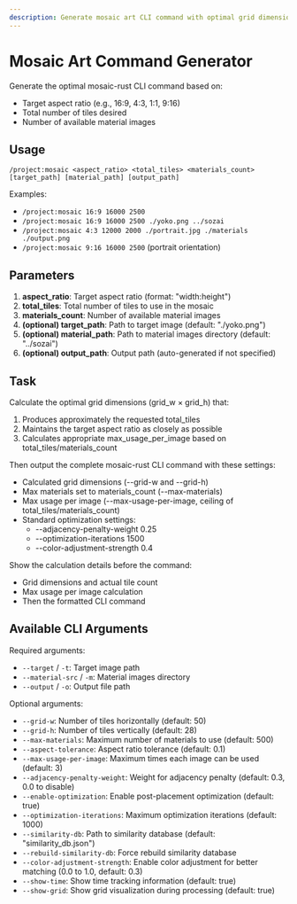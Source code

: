 ```yaml
---
description: Generate mosaic art CLI command with optimal grid dimensions
---
```


# Mosaic Art Command Generator

Generate the optimal mosaic-rust CLI command based on:
- Target aspect ratio (e.g., 16:9, 4:3, 1:1, 9:16)
- Total number of tiles desired
- Number of available material images

## Usage
`/project:mosaic <aspect_ratio> <total_tiles> <materials_count> [target_path] [material_path] [output_path]`

Examples:
- `/project:mosaic 16:9 16000 2500`
- `/project:mosaic 16:9 16000 2500 ./yoko.png ../sozai`
- `/project:mosaic 4:3 12000 2000 ./portrait.jpg ./materials ./output.png`
- `/project:mosaic 9:16 16000 2500` (portrait orientation)

## Parameters
1. **aspect_ratio**: Target aspect ratio (format: "width:height")
2. **total_tiles**: Total number of tiles to use in the mosaic
3. **materials_count**: Number of available material images
4. **(optional) target_path**: Path to target image (default: "./yoko.png")
5. **(optional) material_path**: Path to material images directory (default: "../sozai")
6. **(optional) output_path**: Output path (auto-generated if not specified)

## Task
Calculate the optimal grid dimensions (grid_w × grid_h) that:
1. Produces approximately the requested total_tiles
2. Maintains the target aspect ratio as closely as possible
3. Calculates appropriate max_usage_per_image based on total_tiles/materials_count

Then output the complete mosaic-rust CLI command with these settings:
- Calculated grid dimensions (--grid-w and --grid-h)
- Max materials set to materials_count (--max-materials)
- Max usage per image (--max-usage-per-image, ceiling of total_tiles/materials_count)
- Standard optimization settings:
  - --adjacency-penalty-weight 0.25
  - --optimization-iterations 1500
  - --color-adjustment-strength 0.4

Show the calculation details before the command:
- Grid dimensions and actual tile count
- Max usage per image calculation
- Then the formatted CLI command

## Available CLI Arguments

Required arguments:
- `--target` / `-t`: Target image path
- `--material-src` / `-m`: Material images directory
- `--output` / `-o`: Output file path

Optional arguments:
- `--grid-w`: Number of tiles horizontally (default: 50)
- `--grid-h`: Number of tiles vertically (default: 28)
- `--max-materials`: Maximum number of materials to use (default: 500)
- `--aspect-tolerance`: Aspect ratio tolerance (default: 0.1)
- `--max-usage-per-image`: Maximum times each image can be used (default: 3)
- `--adjacency-penalty-weight`: Weight for adjacency penalty (default: 0.3, 0.0 to disable)
- `--enable-optimization`: Enable post-placement optimization (default: true)
- `--optimization-iterations`: Maximum optimization iterations (default: 1000)
- `--similarity-db`: Path to similarity database (default: "similarity_db.json")
- `--rebuild-similarity-db`: Force rebuild similarity database
- `--color-adjustment-strength`: Enable color adjustment for better matching (0.0 to 1.0, default: 0.3)
- `--show-time`: Show time tracking information (default: true)
- `--show-grid`: Show grid visualization during processing (default: true)